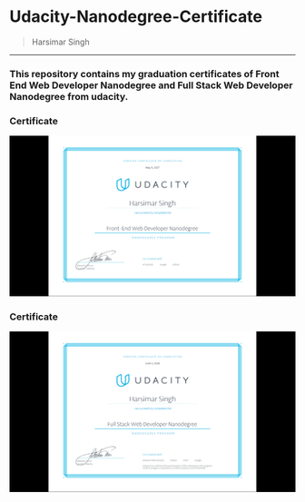 # Udacity-Nanodegree-Certificate

> Harsimar Singh


-----------------------------------------------------------

### This repository contains my graduation certificates of Front End Web Developer Nanodegree and Full Stack Web Developer Nanodegree from udacity.


### Certificate

![Front-End-Certificate](/Front-End.png)


### Certificate

![Full-Stack-Certificate](/Full-Stack.png)
